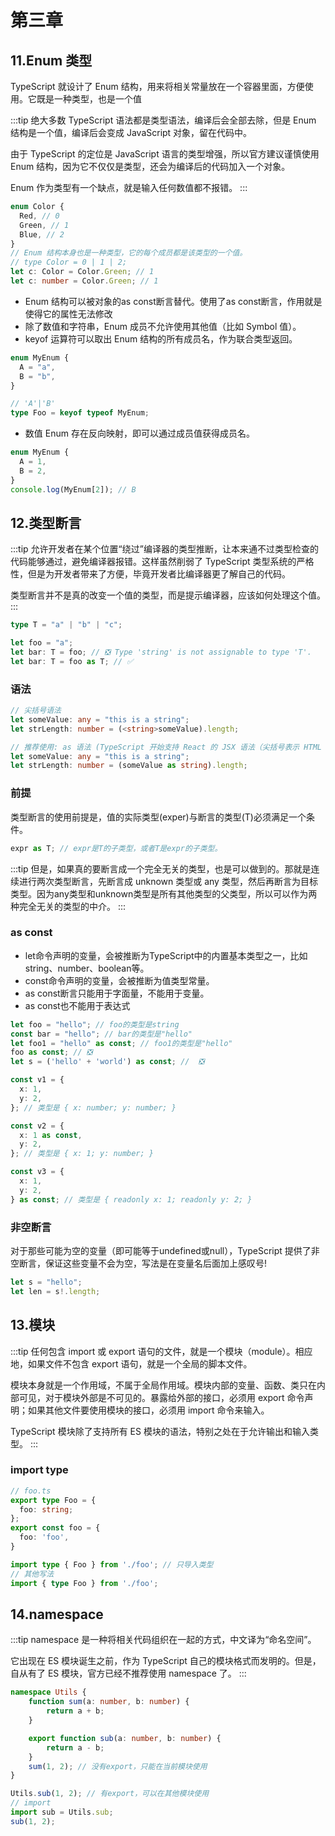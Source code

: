# 第三章

## 11.Enum 类型

TypeScript 就设计了 Enum 结构，用来将相关常量放在一个容器里面，方便使用。它既是一种类型，也是一个值

:::tip
绝大多数 TypeScript 语法都是类型语法，编译后会全部去除，但是 Enum 结构是一个值，编译后会变成 JavaScript 对象，留在代码中。

由于 TypeScript 的定位是 JavaScript 语言的类型增强，所以官方建议谨慎使用 Enum 结构，因为它不仅仅是类型，还会为编译后的代码加入一个对象。

Enum 作为类型有一个缺点，就是输入任何数值都不报错。
:::

```ts
enum Color {
  Red, // 0
  Green, // 1
  Blue, // 2
}
// Enum 结构本身也是一种类型，它的每个成员都是该类型的一个值。
// type Color = 0 | 1 | 2;
let c: Color = Color.Green; // 1
let c: number = Color.Green; // 1
```

- Enum 结构可以被对象的as const断言替代。使用了as const断言，作用就是使得它的属性无法修改
- 除了数值和字符串，Enum 成员不允许使用其他值（比如 Symbol 值）。
- keyof 运算符可以取出 Enum 结构的所有成员名，作为联合类型返回。

```ts
enum MyEnum {
  A = "a",
  B = "b",
}

// 'A'|'B'
type Foo = keyof typeof MyEnum;
```

- 数值 Enum 存在反向映射，即可以通过成员值获得成员名。

```ts
enum MyEnum {
  A = 1,
  B = 2,
}
console.log(MyEnum[2]); // B
```

## 12.类型断言

:::tip
允许开发者在某个位置“绕过”编译器的类型推断，让本来通不过类型检查的代码能够通过，避免编译器报错。这样虽然削弱了 TypeScript 类型系统的严格性，但是为开发者带来了方便，毕竟开发者比编译器更了解自己的代码。

类型断言并不是真的改变一个值的类型，而是提示编译器，应该如何处理这个值。
:::

```ts
type T = "a" | "b" | "c";

let foo = "a";
let bar: T = foo; // ❎ Type 'string' is not assignable to type 'T'.
let bar: T = foo as T; // ✅
```

### 语法

```ts
// 尖括号语法
let someValue: any = "this is a string";
let strLength: number = (<string>someValue).length;

// 推荐使用: as 语法 (TypeScript 开始支持 React 的 JSX 语法（尖括号表示 HTML 元素），为了避免两者冲突)
let someValue: any = "this is a string";
let strLength: number = (someValue as string).length;
```

### 前提

类型断言的使用前提是，值的实际类型(exper)与断言的类型(T)必须满足一个条件。

```ts
expr as T; // expr是T的子类型，或者T是expr的子类型。
```

:::tip
但是，如果真的要断言成一个完全无关的类型，也是可以做到的。那就是连续进行两次类型断言，先断言成 unknown 类型或 any 类型，然后再断言为目标类型。因为any类型和unknown类型是所有其他类型的父类型，所以可以作为两种完全无关的类型的中介。
:::

### as const

- let命令声明的变量，会被推断为TypeScript中的内置基本类型之一，比如string、number、boolean等。
- const命令声明的变量，会被推断为值类型常量。
- as const断言只能用于字面量，不能用于变量。
- as const也不能用于表达式

```ts
let foo = "hello"; // foo的类型是string
const bar = "hello"; // bar的类型是"hello"
let foo1 = "hello" as const; // foo1的类型是"hello"
foo as const; // ❎ 
let s = ('hello' + 'world') as const; //  ❎ 

const v1 = {
  x: 1,
  y: 2,
}; // 类型是 { x: number; y: number; }

const v2 = {
  x: 1 as const,
  y: 2,
}; // 类型是 { x: 1; y: number; }

const v3 = {
  x: 1,
  y: 2,
} as const; // 类型是 { readonly x: 1; readonly y: 2; }
```

### 非空断言

对于那些可能为空的变量（即可能等于undefined或null），TypeScript 提供了非空断言，保证这些变量不会为空，写法是在变量名后面加上感叹号!

```ts
let s = "hello";
let len = s!.length;
```

## 13.模块

:::tip
任何包含 import 或 export 语句的文件，就是一个模块（module）。相应地，如果文件不包含 export 语句，就是一个全局的脚本文件。

模块本身就是一个作用域，不属于全局作用域。模块内部的变量、函数、类只在内部可见，对于模块外部是不可见的。暴露给外部的接口，必须用 export 命令声明；如果其他文件要使用模块的接口，必须用 import 命令来输入。

TypeScript 模块除了支持所有 ES 模块的语法，特别之处在于允许输出和输入类型。
:::

### import type

```ts
// foo.ts
export type Foo = {
  foo: string;
};
export const foo = {
  foo: 'foo',
}

import type { Foo } from './foo'; // 只导入类型
// 其他写法
import { type Foo } from './foo';
```

## 14.namespace

:::tip
namespace 是一种将相关代码组织在一起的方式，中文译为“命名空间”。

它出现在 ES 模块诞生之前，作为 TypeScript 自己的模块格式而发明的。但是，自从有了 ES 模块，官方已经不推荐使用 namespace 了。
:::

```ts
namespace Utils {
    function sum(a: number, b: number) {
        return a + b;
    }

    export function sub(a: number, b: number) {
        return a - b;
    }
    sum(1, 2); // 没有export，只能在当前模块使用
}

Utils.sub(1, 2); // 有export，可以在其他模块使用
// import 
import sub = Utils.sub;
sub(1, 2);
```
